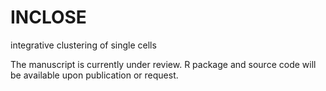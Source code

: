 # INCLOSE
integrative clustering of single cells

The manuscript is currently under review. R package and source code will be available upon publication or request.
